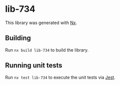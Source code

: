 # lib-734

This library was generated with [Nx](https://nx.dev).

## Building

Run `nx build lib-734` to build the library.

## Running unit tests

Run `nx test lib-734` to execute the unit tests via [Jest](https://jestjs.io).
